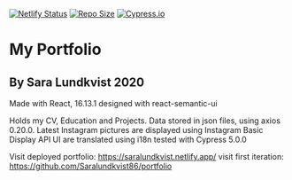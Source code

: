 [![Netlify Status](https://api.netlify.com/api/v1/badges/a4bad85f-3e40-4348-b42c-5e5c5b293558/deploy-status)](https://saralundkvist.netlify.app/)
[![Repo Size](https://img.shields.io/github/repo-size/Saralundkvist86/portfolioNew)](https://github.com/Saralundkvist86/portfolioNew)
[![Cypress.io](https://img.shields.io/badge/tested%20with-Cypress-04C38E.svg)](https://www.cypress.io/)

# My Portfolio
## By Sara Lundkvist 2020

Made with React, 16.13.1 designed with react-semantic-ui

Holds my CV, Education and Projects. Data stored in json files, using axios 0.20.0.
Latest Instagram pictures are displayed using Instagram Basic Display API
UI are translated using i18n
tested with Cypress 5.0.0 


Visit deployed portfolio: https://saralundkvist.netlify.app/
visit first iteration: https://github.com/Saralundkvist86/portfolio
